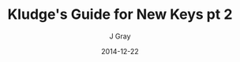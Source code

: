 ---
title: 'Kludge''s Guide for New Keys pt 2'
alt: 'Mysteries of the Arcana'
date: '2014-12-22'
author: 'J Gray'
artist: 'Keira'
chapter: 'None'
filler: false
---